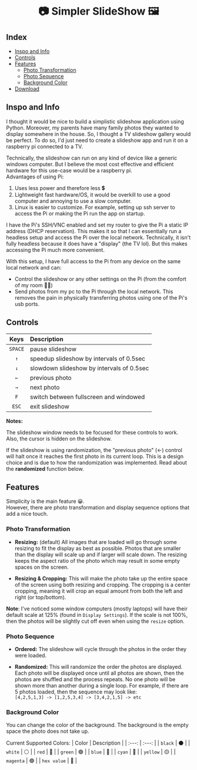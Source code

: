 <div align="center">
<h1>📷 Simpler SlideShow 🖼</h1>
</div>

## Index
- [Inspo and Info](#inspo-and-info)
- [Controls](#controls)
- [Features](#features)
	- [Photo Transformation](#photo-transformation)
	- [Photo Sequence](#photo-sequence)
	- [Background Color](#background-color)
- [Download](https://github.com/AnthonyN3/simpler-slideshow/releases)

## Inspo and Info
I thought it would be nice to build a simplistic  slideshow application using Python. Moreover, my parents have many family photos they wanted to display somewhere in the house. So, I thought a TV slideshow gallery would be perfect. To do so, I'd just need to create a slideshow app and run it on a raspberry pi connected to a TV.

Technically, the slideshow can run on any kind of device like a generic windows computer. But I believe the most cost effective and efficient hardware for this use-case would be a raspberry pi. <br> Advantages of using Pi:
1. Uses less power and therefore less 💲
2. Lightweight fast hardware/OS, it would be overkill to use a good computer and annoying to use a slow computer.
3. Linux is easier to customize. For example, setting up ssh server to access the Pi or making the Pi run the app on startup.

I have the Pi's SSH/VNC enabled and set my router to give the Pi a static IP address (DHCP reservation). This makes it so that I can essentially run a headless setup and access the Pi over the local network. Technically, it isn't fully headless because it does have a "display" (the TV lol). But this makes accessing the Pi much more convenient.

With this setup, I have full access to the Pi from any device on the same local network and can:
- Control the slideshow or any other settings on the Pi (from the comfort of my room 🛌💤)
- Send photos from my pc to the Pi through the local network. This removes the pain in physically transferring photos using one of the Pi's usb ports.

## Controls
| Keys | Description |
| :---: | :--- |
| `SPACE` | pause slideshow|
| `↑` | speedup slideshow by intervals of 0.5sec |
| `↓` | slowdown slideshow by intervals of 0.5sec |
| `←` | previous photo |
| `→` | next photo |
| `F` | switch between fullscreen and windowed |
| `ESC` | exit slideshow |

**Notes:**

The slideshow window needs to be focused for these controls to work. Also, the cursor is hidden on the slideshow.

If the slideshow is using randomization, the "previous photo" (←) control will halt once it reaches the first photo in its current loop. This is a design choice and is due to how the randomization was implemented. Read about the **randomized** function below.


## Features

Simplicity is the main feature 😀.<br>
However, there are photo transformation and display sequence options that add a nice touch.

### Photo Transformation

- **Resizing:** (default) All images that are loaded will go through some resizing to fit the display as best as possible. Photos that are smaller than the display will scale up and if larger will scale down. The resizing keeps the aspect ratio of the photo which may result in some empty spaces on the screen.

- **Resizing & Cropping:** This will make the photo take up the entire space of the screen using both resizing and cropping. The cropping is a center cropping, meaning it will crop an equal amount from both the left and right (or top/bottom).

**Note**: I've noticed some window computers (mostly laptops) will have their default scale at 125% (found in `Display Settings`). If the scale is not 100%, then the photos will be slightly cut off even when using the `resize` option.

### Photo Sequence

- **Ordered:** The slideshow will cycle through the photos in the order they were loaded.

- **Randomized:** This will randomize the order the photos are displayed. Each photo will be displayed once until all photos are shown, then the photos are shuffled and the process repeats. No one photo will be shown more than another during a single loop. For example, if there are 5 photos loaded, then the sequence may look like: <br>`[4,2,5,1,3] -> [1,2,5,3,4] -> [3,4,2,1,5] -> etc`

### Background Color

You can change the color of the background. The background is the empty space the photo does not take up.

Current Supported Colors:
| Color | Description |
| :---: | :---: |
| `black` | ⚫ |
| `white` | ⚪ |
| `red` | 🔴 |
| `green` | 🟢 |
| `blue` | 🔵 |
| `cyan` | 🔵 |
| `yellow` | 🟡 |
| `magenta` | 🟣 |
| `hex value` | 🌈 |